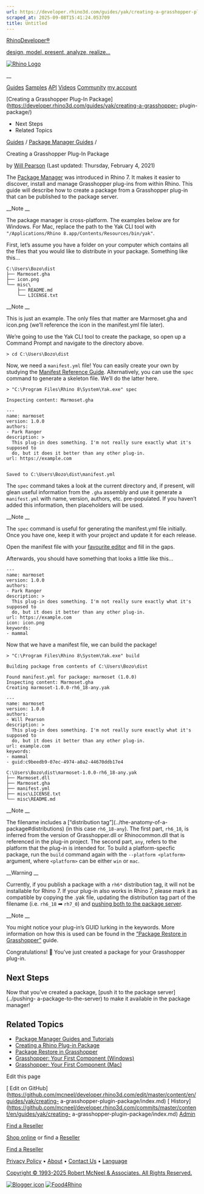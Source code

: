 ```yaml
---
url: https://developer.rhino3d.com/guides/yak/creating-a-grasshopper-plugin-package/
scraped_at: 2025-09-08T15:41:24.053709
title: Untitled
---
```


[RhinoDeveloper®](/)

[design, model, present, analyze, realize...](/)

[![Rhino Logo](https://developer.rhino3d.com/images/rhinodevlogo.png)](/)

__

[Guides](https://developer.rhino3d.com/guides)
[Samples](https://developer.rhino3d.com/samples)
[API](https://developer.rhino3d.com/api)
[Videos](https://developer.rhino3d.com/videos)
[Community](https://discourse.mcneel.com/c/rhino-developer) [my account
](https://www.rhino3d.com/my-account/ "Manage your account, licenses, and
teams")

[Creating a Grasshopper Plug-In
Package](https://developer.rhino3d.com/guides/yak/creating-a-grasshopper-
plugin-package/)

  * Next Steps
  * Related Topics

[Guides](https://developer.rhino3d.com/en/guides/) / [Package Manager
Guides](https://developer.rhino3d.com/en/guides/yak/) /

Creating a Grasshopper Plug-In Package

by [Will Pearson](https://discourse.mcneel.com/u/will/) (Last updated:
Thursday, February 4, 2021)

The [Package Manager](https://developer.rhino3d.com/guides/yak/) was
introduced in Rhino 7. It makes it easier to discover, install and manage
Grasshopper plug-ins from within Rhino. This guide will describe how to create
a package from a Grasshopper plug-in that can be published to the package
server.

__Note __

The package manager is cross-platform. The examples below are for Windows. For
Mac, replace the path to the Yak CLI tool with `"/Applications/Rhino
8.app/Contents/Resources/bin/yak"`.

First, let’s assume you have a folder on your computer which contains all the
files that you would like to distribute in your package. Something like this…

    
    
    C:\Users\Bozo\dist
    ├── Marmoset.gha
    ├── icon.png
    └── misc\
        ├── README.md
        └── LICENSE.txt
    

__Note __

This is just an example. The only files that matter are Marmoset.gha and
icon.png (we’ll reference the icon in the manifest.yml file later).

We’re going to use the Yak CLI tool to create the package, so open up a
Command Prompt and navigate to the directory above.

    
    
    > cd C:\Users\Bozo\dist
    

Now, we need a `manifest.yml` file! You can easily create your own by studying
the [Manifest Reference Guide](../the-package-manifest). Alternatively, you
can use the `spec` command to generate a skeleton file. We’ll do the latter
here.

    
    
    > "C:\Program Files\Rhino 8\System\Yak.exe" spec
    
    Inspecting content: Marmoset.gha
    
    ---
    name: marmoset
    version: 1.0.0
    authors:
    - Park Ranger
    description: >
      This plug-in does something. I'm not really sure exactly what it's supposed to
      do, but it does it better than any other plug-in.
    url: https://example.com
    
    
    Saved to C:\Users\Bozo\dist\manifest.yml
    

The `spec` command takes a look at the current directory and, if present, will
glean useful information from the `.gha` assembly and use it generate a
`manifest.yml` with name, version, authors, etc. pre-populated. If you haven’t
added this information, then placeholders will be used.

__Note __

The `spec` command is useful for generating the manifest.yml file initially.
Once you have one, keep it with your project and update it for each release.

Open the manifest file with your [favourite
editor](https://code.visualstudio.com) and fill in the gaps.

Afterwards, you should have something that looks a little like this…

    
    
    ---
    name: marmoset
    version: 1.0.0
    authors:
    - Park Ranger
    description: >
      This plug-in does something. I'm not really sure exactly what it's supposed to
      do, but it does it better than any other plug-in.  
    url: https://example.com
    icon: icon.png
    keywords:
    - mammal
    

Now that we have a manifest file, we can build the package!

    
    
    > "C:\Program Files\Rhino 8\System\Yak.exe" build
    
    Building package from contents of C:\Users\Bozo\dist
    
    Found manifest.yml for package: marmoset (1.0.0)
    Inspecting content: Marmoset.gha
    Creating marmoset-1.0.0-rh6_18-any.yak
    
    ---
    name: marmoset
    version: 1.0.0
    authors:
    - Will Pearson
    description: >
      This plug-in does something. I'm not really sure exactly what it's supposed to
      do, but it does it better than any other plug-in.
    url: example.com
    keywords:
    - mammal
    - guid:c9beedb9-07ec-4974-a0a2-44670ddb17e4
    
    C:\Users\Bozo\dist\marmoset-1.0.0-rh6_18-any.yak
    ├── Marmoset.dll
    ├── Marmoset.gha
    ├── manifest.yml
    ├── misc\LICENSE.txt
    └── misc\README.md
    

__Note __

The filename includes a [“distribution tag”](../the-anatomy-of-a-
package#distributions) (in this case `rh6_18-any`). The first part, `rh6_18`,
is inferred from the version of Grasshopper.dll or Rhinocommon.dll that is
referenced in the plug-in project. The second part, `any`, refers to the
platform that the plug-in is intended for. To build a platform-specfic
package, run the `build` command again with the `--platform <platform>`
argument, where `<platform>` can be either `win` or `mac`.

__Warning __

Currently, if you publish a package with a `rh6*` distribution tag, it will
not be installable for Rhino 7. If your plug-in also works in Rhino 7, please
mark it as compatible by copying the .yak file, updating the distribution tag
part of the filename (i.e. `rh6_18` ➡ `rh7_0`) and [pushing both to the
package server](../pushing-a-package-to-the-server).

__Note __

You might notice your plug-in’s GUID lurking in the keywords. More information
on how this is used can be found in the [“Package Restore in
Grasshopper”](../package-restore-in-grasshopper) guide.

Congratulations! 🙌 You’ve just created a package for your Grasshopper plug-in.

## Next Steps

Now that you’ve created a package, [push it to the package server](../pushing-
a-package-to-the-server) to make it available in the package manager!

## Related Topics

  * [Package Manager Guides and Tutorials](https://developer.rhino3d.com/guides/yak/)
  * [Creating a Rhino Plug-in Package](https://developer.rhino3d.com/guides/yak/creating-a-rhino-plugin-package/)
  * [Package Restore in Grasshopper](https://developer.rhino3d.com/guides/yak/package-restore-in-grasshopper/)
  * [Grasshopper: Your First Component (Windows)](https://developer.rhino3d.com/guides/grasshopper/your-first-component-windows/)
  * [Grasshopper: Your First Component (Mac)](https://developer.rhino3d.com/guides/grasshopper/your-first-component-mac/)

Edit this page

[ Edit on
GitHub](https://github.com/mcneel/developer.rhino3d.com/edit/master/content/en/guides/yak/creating-
a-grasshopper-plugin-package/index.md) [
History](https://github.com/mcneel/developer.rhino3d.com/commits/master/content/en/guides/yak/creating-
a-grasshopper-plugin-package/index.md) [
Admin](https://developer.rhino3d.com/admin)

[Find a Reseller](https://www.rhino3d.com/sales)

[Shop online](https://www.rhino3d.com/store) or find a
[Reseller](https://www.rhino3d.com/sales)

[Find a Reseller](https://www.rhino3d.com/sales)

[Privacy Policy](https://www.rhino3d.com/privacy) •
[About](https://www.rhino3d.com/mcneel/about) • [Contact
Us](https://www.rhino3d.com/mcneel/contact) • [
Language](https://www.rhino3d.com/language "Change to a different region or
language")

[Copyright © 1993-2025 Robert McNeel & Associates. All Rights
Reserved.](https://www.rhino3d.com/mcneel/about)

[](https://www.facebook.com/McNeelRhinoceros/)
[](https://twitter.com/bobmcneel) [](https://www.linkedin.com/groups/75313/)
[](https://www.youtube.com/user/RhinoGuide/videos) [](https://vimeo.com/rhino)
[![Blogger
icon](https://developer.rhino3d.com/images/blogger.svg)](http://blog.rhino3d.com/)
[![Food4Rhino](https://developer.rhino3d.com/images/f4r_icon_01.svg)](https://www.food4rhino.com)

